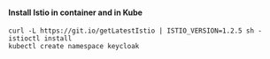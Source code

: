 #### Install Istio in container and in Kube
```
curl -L https://git.io/getLatestIstio | ISTIO_VERSION=1.2.5 sh -
istioctl install
kubectl create namespace keycloak
```